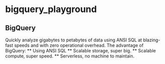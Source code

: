 # bigquery_playground

## BigQuery

Quickly analyze gigabytes to petabytes of data using ANSI SQL at blazing-fast speeds and with zero operational overhead.
The advantage of BigQuery:
** Using ANSI SQL
** Scalable storage, super big.
** Scalable compute, super speed.
** Serverless, no machine to maintain.

